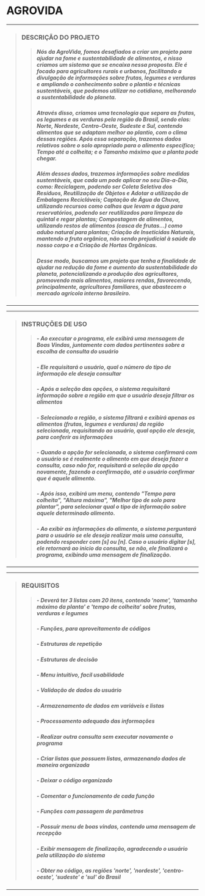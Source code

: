 # AGROVIDA
____
> ### **DESCRIÇÃO DO PROJETO**
>> ##### Nós da AgroVida, fomos desafiados a criar um projeto para ajudar na fome e sustentabilidade de alimentos, e nisso criamos um sistema que se encaixa nessa proposta. Ele é focado para agricultores rurais e urbanos, facilitando a divulgação de informações sobre frutas, legumes e verduras e ampliando o conhecimento sobre o plantio e técnicas sustentáveis, que podemos utilizar no cotidiano, melhorando a sustentabilidade do planeta.
>> ##### Através disso, criamos uma tecnologia que separa as frutas, os legumes e as verduras pela região do Brasil, sendo elas: Norte, Nordeste, Centro-Oeste, Sudeste e Sul, contendo alimentos que se adaptam melhor ao plantio, com o clima dessas regiões. Após essa separação, trazemos dados relativos sobre o solo apropriado para o alimento específico; Tempo até a colheita; e o Tamanho máximo que a planta pode chegar.
>> ##### Além desses dados, trazemos informações sobre medidas sustentáveis, que cada um pode aplicar no seu Dia-a-Dia, como: Reciclagem, podendo ser Coleta Seletiva dos Resíduos, Reutilização de Objetos e Adotar a utilização de Embalagens Recicláveis; Captação de Água da Chuva, utilizando recursos como calhas que levam a água para reservatórios, podendo ser reutilizados para limpeza do quintal e regar plantas; Compostagem de alimentos, utilizando restos de alimentos (casca de frutas...) como adubo natural para plantas; Criação de Inseticidas Naturais, mantendo a fruta orgânica, não sendo prejudicial à saúde do nosso corpo e a Criação de Hortas Orgânicas.
>> ##### Desse modo, buscamos um projeto que tenha a finalidade de ajudar na redução da fome e aumento da sustentabilidade do planeta, potencializando a produção dos agricultores, promovendo mais alimentos, maiores rendas, favorecendo, principalmente, agricultores familiares, que abastecem o mercado agrícola interno brasileiro.
____
____
> ### **INSTRUÇÕES DE USO**
>> ##### - Ao executar o programa, ele exibirá uma mensagem de Boas Vindas, juntamente com dados pertinentes sobre a escolha de consulta do usuário
>> ##### - Ele requisitará o usuário, qual o número do tipo de informação ele deseja consultar
>> ##### - Após a seleção das opções, o sistema requisitará informação sobre a região em que o usuário deseja filtrar os alimentos
>> ##### - Selecionado a região, o sistema filtrará e exibirá apenas os alimentos (frutas, legumes e verduras) da região selecionada, requisitando ao usuário, qual opção ele deseja, para conferir as informações
>> #####  - Quando a opção for selecionada, o sistema confirmará com o usuário se é realmente o alimento em que deseja fazer a consulta, caso não for, requisitará a seleção da opção novamente, fazendo a confirmação, até o usuário confirmar que é aquele alimento.
>> ##### - Após isso, exibirá um menu, contendo "Tempo para colheita", "Altura máxima", "Melhor tipo de solo para plantar", para selecionar qual o tipo de informação sobre aquele determinado alimento.
>> ##### - Ao exibir as informações do alimento, o sistema perguntará para o usuário se ele deseja realizar mais uma consulta, podendo responder com [s] ou [n]. Caso o usuário digitar [s], ele retornará ao inicio da consulta, se não, ele finalizará o programa, exibindo uma mensagem de finalização.
____
____
> ### **REQUISITOS**
>> ##### - Deverá ter 3 listas com 20 itens, contendo 'nome', 'tamanho máximo da planta' e 'tempo de colheita' sobre frutas, verduras e legumes
>> ##### - Funções, para aproveitamento de códigos
>> ##### - Estruturas de repetição
>> ##### - Estruturas de decisão
>> ##### - Menu intuitivo, facil usabilidade
>> ##### - Validação de dados do usuário
>> ##### - Armazenamento de dados em variáveis e listas
>> ##### - Processamento adequado das informações
>> ##### - Realizar outra consulta sem executar novamente o programa
>> ##### - Criar listas que possuem listas, armazenando dados de maneira organizada
>> ##### - Deixar o código organizado
>> ##### - Comentar o funcionamento de cada função
>> ##### - Funções com passagem de parâmetros
>> ##### - Possuir menu de boas vindas, contendo uma mensagem de recepção
>> ##### - Exibir mensagem de finalização, agradecendo o usuário pela utilização do sistema
>> ##### - Obter no código, as regiões 'norte', 'nordeste', 'centro-oeste', 'sudeste' e 'sul' do Brasil
_____
